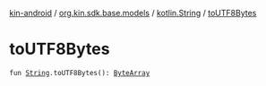 [kin-android](../../index.md) / [org.kin.sdk.base.models](../index.md) / [kotlin.String](index.md) / [toUTF8Bytes](./to-u-t-f8-bytes.md)

# toUTF8Bytes

`fun `[`String`](https://kotlinlang.org/api/latest/jvm/stdlib/kotlin/-string/index.html)`.toUTF8Bytes(): `[`ByteArray`](https://kotlinlang.org/api/latest/jvm/stdlib/kotlin/-byte-array/index.html)